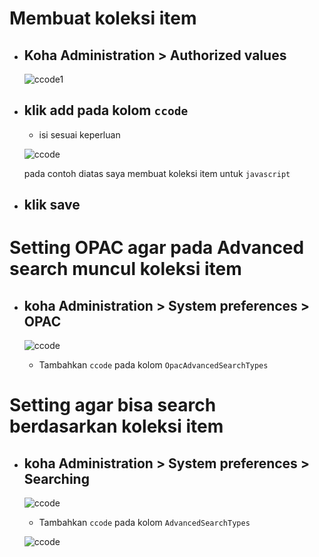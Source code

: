 # Membuat koleksi item
- ##  Koha Administration > Authorized values 

    ![ccode1](/ccode1.PNG)

- ## klik add pada kolom `ccode`
    - isi sesuai keperluan

    ![ccode](/ccode2.PNG)

    pada contoh diatas saya membuat koleksi item untuk `javascript`
- ## klik save

# Setting OPAC agar pada Advanced search muncul koleksi item
-  ## koha Administration > System preferences > OPAC

    ![ccode](/ccode4.PNG) 

    - Tambahkan `ccode` pada kolom  `OpacAdvancedSearchTypes` 

# Setting agar bisa search berdasarkan koleksi item
-  ## koha Administration > System preferences > Searching
    ![ccode](/ccode3.PNG) 

    - Tambahkan `ccode` pada kolom   `AdvancedSearchTypes`  

    ![ccode](/ccode5.PNG)